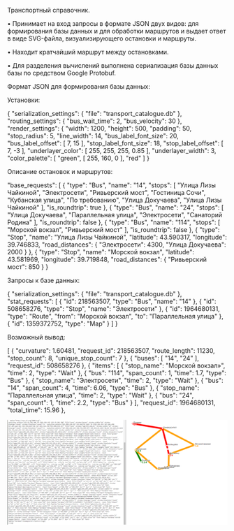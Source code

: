Транспортный справочник.

•	Принимает на вход запросы в формате JSON двух видов: для формирования базы данных и для обработки маршрутов и выдает ответ в виде SVG-файла, визуализирующего остановки и маршруты.

•	Находит кратчайший маршрут между остановками.

•	Для разделения вычислений выполнена сериализация базы данных базы по средством Google Protobuf.

Формат JSON для формирования базы данных:

Установки:

{
  "serialization_settings": {
    "file": "transport_catalogue.db"
  },
  "routing_settings": {
    "bus_wait_time": 2,
    "bus_velocity": 30
  },
  "render_settings": {
    "width": 1200,
    "height": 500,
    "padding": 50,
    "stop_radius": 5,
    "line_width": 14,
    "bus_label_font_size": 20,
    "bus_label_offset": [
      7,
      15
    ],
    "stop_label_font_size": 18,
    "stop_label_offset": [
      7,
      -3
    ],
    "underlayer_color": [
      255,
      255,
      255,
      0.85
    ],
    "underlayer_width": 3,
    "color_palette": [
      "green",
      [
        255,
        160,
        0
      ],
      "red"
    ]
  }

Описание остановок и маршрутов:

"base_requests": [
    {
      "type": "Bus",
      "name": "14",
      "stops": [
        "Улица Лизы Чайкиной",
        "Электросети",
        "Ривьерский мост",
        "Гостиница Сочи",
        "Кубанская улица",
        "По требованию",
        "Улица Докучаева",
        "Улица Лизы Чайкиной"
      ],
      "is_roundtrip": true
    },
    {
      "type": "Bus",
      "name": "24",
      "stops": [
        "Улица Докучаева",
        "Параллельная улица",
        "Электросети",
        "Санаторий Родина"
      ],
      "is_roundtrip": false
    },
    {
      "type": "Bus",
      "name": "114",
      "stops": [
        "Морской вокзал",
        "Ривьерский мост"
      ],
      "is_roundtrip": false
    },
    {
      "type": "Stop",
      "name": "Улица Лизы Чайкиной",
      "latitude": 43.590317,
      "longitude": 39.746833,
      "road_distances": {
        "Электросети": 4300,
        "Улица Докучаева": 2000
      }
    },
    {
      "type": "Stop",
      "name": "Морской вокзал",
      "latitude": 43.581969,
      "longitude": 39.719848,
      "road_distances": {
        "Ривьерский мост": 850
      }
    }
    
Запросы к базе данных:

 
  {
      "serialization_settings": {
          "file": "transport_catalogue.db"
      },
      "stat_requests": [
          {
              "id": 218563507,
              "type": "Bus",
              "name": "14"
          },
          {
              "id": 508658276,
              "type": "Stop",
              "name": "Электросети"
          },
          {
              "id": 1964680131,
              "type": "Route",
              "from": "Морской вокзал",
              "to": "Параллельная улица"
          },
          {
              "id": 1359372752,
              "type": "Map"
          }
      ]
  }
 
 Возможный вывод:
 
[
    {
        "curvature": 1.60481,
        "request_id": 218563507,
        "route_length": 11230,
        "stop_count": 8,
        "unique_stop_count": 7
    },
    {
        "buses": [
            "14",
            "24"
        ],
        "request_id": 508658276
    },
    {
        "items": [
            {
                "stop_name": "Морской вокзал»",
                "time": 2,
                "type": "Wait"
            },
            {
                "bus": "114",
                "span_count": 1,
                "time": 1.7,
                "type": "Bus"
            },
            {
                "stop_name": "Электросети",
                "time": 2,
                "type": "Wait"
            },
            {
                "bus": "14",
                "span_count": 4,
                "time": 6.06,
                "type": "Bus"
            },
            {
                "stop_name": "Параллельная улица",
                "time": 2,
                "type": "Wait"
            },
            {
                "bus": "24",
                "span_count": 1,
                "time": 2.2,
                "type": "Bus"
            }
        ],
        "request_id": 1964680131,
        "total_time": 15.96
    },

![Example svg](exm.png)
